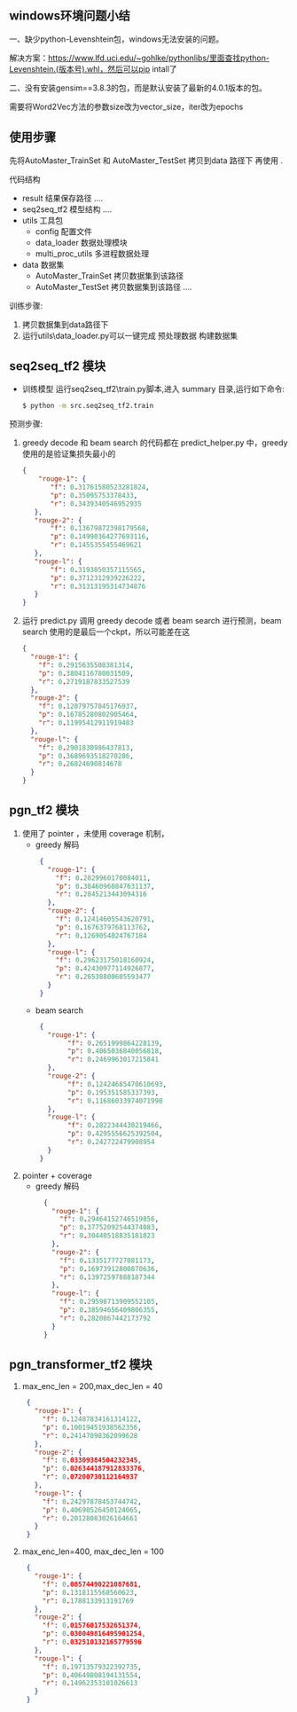 ## windows环境问题小结

一、缺少python-Levenshtein包，windows无法安装的问题。

解决方案：https://www.lfd.uci.edu/~gohlke/pythonlibs/里面查找python-Levenshtein.(版本号).whl，然后可以pip intall了

二、没有安装gensim==3.8.3的包，而是默认安装了最新的4.0.1版本的包。

需要将Word2Vec方法的参数size改为vector_size，iter改为epochs


## 使用步骤
先将AutoMaster_TrainSet 和 AutoMaster_TestSet 拷贝到data 路径下 再使用 .


代码结构

+ result 结果保存路径
    ....    
+ seq2seq_tf2 模型结构
    ....
+ utils 工具包
    + config  配置文件
    + data_loader 数据处理模块
    + multi_proc_utils 多进程数据处理
+ data  数据集
    + AutoMaster_TrainSet 拷贝数据集到该路径
    + AutoMaster_TestSet  拷贝数据集到该路径
    ....
    
    
训练步骤:
1. 拷贝数据集到data路径下
2. 运行utils\data_loader.py可以一键完成 预处理数据 构建数据集

##  seq2seq_tf2 模块
* 训练模型 运行seq2seq_tf2\train.py脚本,进入 summary 目录,运行如下命令:
    ```bash
    $ python -m src.seq2seq_tf2.train
    ```


预测步骤:
1. greedy decode 和 beam search 的代码都在 predict_helper.py 中，greedy 使用的是验证集损失最小的
    ```json
   {
        "rouge-1": { 
           "f": 0.31761580523281824,
           "p": 0.35095753378433,  
           "r": 0.3439340546952935
       },
       "rouge-2": {
           "f": 0.13679872398179568,
           "p": 0.14990364277693116,
           "r": 0.1455355455469621
       },
       "rouge-l": {    
           "f": 0.3193850357115565,
           "p": 0.3712312939226222,
           "r": 0.31313195314734876
       }
   }
    ```
2. 运行 predict.py 调用 greedy decode 或者 beam search 进行预测，beam search 使用的是最后一个ckpt，所以可能差在这

    ```json
    {
      "rouge-1": {
        "f": 0.2915635508381314,
        "p": 0.3804116780031509,
        "r": 0.2719187833527539
      },
      "rouge-2": {
        "f": 0.12879757845176937,
        "p": 0.16785280802905464,
        "r": 0.11995412911919483
      },
      "rouge-l": {
        "f": 0.2901830986437813,
        "p": 0.3689693518270286,
        "r": 0.26824690814678
      }
    }
    ```
## pgn_tf2 模块
1. 使用了 pointer ，未使用 coverage 机制，
   - greedy 解码
       ```json
        {
          "rouge-1": {
            "f": 0.2829960170084011,
            "p": 0.38460960847631137,
            "r": 0.2845213443094316
          },
          "rouge-2": {
            "f": 0.12414605543620791,
            "p": 0.1676379768113762,
            "r": 0.1269054024767184
          },
          "rouge-l": {
            "f": 0.29623175018160924,
            "p": 0.42430977114926877,
            "r": 0.26538800605593477
          }
        }
       ```
   - beam search
       ```json
        {
          "rouge-1": {
               "f": 0.2651999864228139,
               "p": 0.4065036840056818,
               "r": 0.2469963017215841
          },
          "rouge-2": {
               "f": 0.12424685470610693,
               "p": 0.195351585337393,
               "r": 0.11686033974071998
          },
          "rouge-l": {
               "f": 0.2822344430219466,
               "p": 0.4295556625392504,
               "r": 0.242722479908954
          }
        }
       ```
2. pointer + coverage
   - greedy 解码
       ```json
         {
           "rouge-1": {
             "f": 0.29464152746519856,
             "p": 0.37752092544374083,
             "r": 0.30440518835181823
           },
           "rouge-2": {
             "f": 0.1335177727081173,
             "p": 0.16973912800870636,
             "r": 0.13972597888187344
           },
           "rouge-l": {
             "f": 0.29598713909552105,
             "p": 0.38594656409806355,
             "r": 0.2820867442173792
           }
         }
       ```
## pgn_transformer_tf2 模块
1. max_enc_len = 200,max_dec_len = 40
   ```json
    {
      "rouge-1": {
        "f": 0.12487834161314122,
        "p": 0.10019451938562356,
        "r": 0.24147098362099628
      },
      "rouge-2": {
        "f": 0.03309384504232345,
        "p": 0.026344187912833376,
        "r": 0.07200730112164937
      },
      "rouge-l": {
        "f": 0.24297878453744742,
        "p": 0.40690526450124065,
        "r": 0.20128083026164661
      }
    }
   ```
2. max_enc_len=400, max_dec_len = 100

   ```json
    {
      "rouge-1": {
        "f": 0.08574490221087681,
        "p": 0.1318115568560623,
        "r": 0.1788133913191769
      },
      "rouge-2": {
        "f": 0.01576017532651374,
        "p": 0.030049816495901254,
        "r": 0.032510132165779596
      },
      "rouge-l": {
        "f": 0.19713579322392735,
        "p": 0.40649808194131554,
        "r": 0.14962353101026613
      }
    }
   ```

